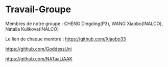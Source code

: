 # Travail-Groupe

Membres de notre groupe : CHENG Dingding(P3), WANG Xiaobo(INALCO), Natalia Kulikova(INALCO)

Le lien de chaque membre : 
https://github.com/Xiaobo33

https://github.com/GoddessUni

https://github.com/NATaaLiAAK


